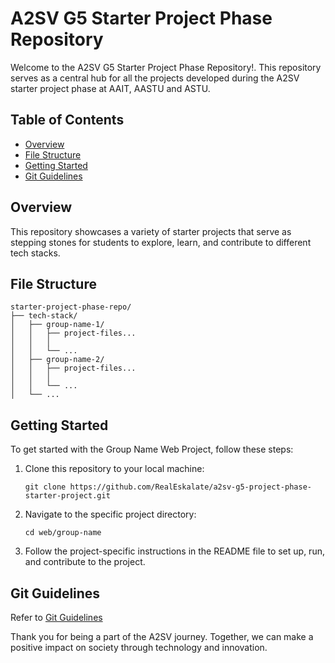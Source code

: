 
# A2SV G5 Starter Project Phase Repository 

Welcome to the A2SV G5 Starter Project Phase Repository!. This repository serves as a central hub for all the projects developed during the A2SV starter project phase at  AAIT, AASTU and ASTU.
## Table of Contents

- [Overview](#overview)
- [File Structure](#file-structure)
- [Getting Started](#getting-started)
- [Git Guidelines](#git-guidelines)

## Overview

This repository showcases a variety of starter projects that serve as stepping stones for students to explore, learn, and contribute to different tech stacks.

## File Structure

```
starter-project-phase-repo/
├── tech-stack/
│   ├── group-name-1/
│   │   ├── project-files...
│   │   │
│   │   └── ...
│   ├── group-name-2/
│   │   ├── project-files...
│   │   │
│   │   └── ...
│   └── ...

```

## Getting Started

To get started with the Group Name Web Project, follow these steps:

1. Clone this repository to your local machine:
   ```
   git clone https://github.com/RealEskalate/a2sv-g5-project-phase-starter-project.git
   ```

2. Navigate to the specific project directory:
   ```
   cd web/group-name
   ```

3. Follow the project-specific instructions in the README file to set up, run, and contribute to the project.

## Git Guidelines


Refer to [Git Guidelines](docs/git.md)

Thank you for being a part of the A2SV journey. Together, we can make a positive impact on society through technology and innovation.

